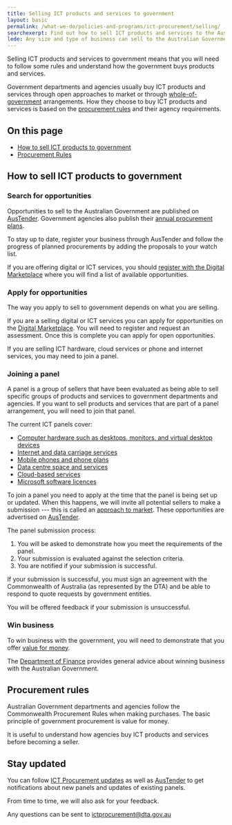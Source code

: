 ```yaml
---
title: Selling ICT products and services to government
layout: basic
permalink: /what-we-do/policies-and-programs/ict-procurement/selling/
searchexerpt: Find out how to sell ICT products and services to the Australian Government. 
lede: Any size and type of business can sell to the Australian Government. If you sell Information and Communication Technology (ICT), this information will help you understand how to sell your products and services to the Australian Government. 
---
```


Selling ICT products and services to government means that you will need to follow some rules and understand how the government buys products and services. 

Government departments and agencies usually buy ICT products and services through open approaches to market or through [whole-of-government](http://www.finance.gov.au/procurement/wog-procurement/) arrangements. How they choose to buy ICT products and services is based on the [procurement rules](#procurement-rules) and their agency requirements.  

<nav class="index-links">
  <h2>On this page</h2>
  <ul>
    <li>
      <a href="#how-to-sell-ict-products-to-government">
        How to sell ICT products to government
      </a>
    </li>
    <li>
      <a href="#procurement-rules">
        Procurement Rules
      </a>
    </li>
  </ul>
</nav> 

## How to sell ICT products to government

### Search for opportunities

Opportunities to sell to the Australian Government are published on [AusTender](https://www.tenders.gov.au/). Government agencies also publish their [annual procurement plans](https://www.tenders.gov.au/event=public.APP.list&tab=List%20By%20Agency).

To stay up to date, register your business through AusTender and follow the progress of planned procurements by adding the proposals to your watch list. 

If you are offering digital or ICT services, you should [register with the Digital Marketplace](https://marketplace.service.gov.au/sellers-guide) where you will find a list of available opportunities. 

### Apply for opportunities

The way you apply to sell to government depends on what you are selling.

If you are a selling digital or ICT services you can apply for opportunities on the [Digital Marketplace](https://marketplace.service.gov.au/become-a-seller). You will need to register and request an assessment. Once this is complete you can apply for open opportunities. 

If you are selling ICT hardware, cloud services or phone and internet services, you may need to join a panel. 

### Joining a panel

A panel is a group of sellers that have been evaluated as being able to sell specific groups of products and services to government departments and agencies. If you want to sell products and services that are part of a panel arrangement, you will need to join that panel. 

The current ICT panels cover:

- [Computer hardware such as desktops, monitors, and virtual desktop devices](http://finance.gov.au/policy-guides-procurement/whole-of-government-ict-hardware-panel/)
- [Internet and data carriage services](http://finance.gov.au/policy-guides-procurement/australian-government-telecommunications-arrangements/telecommunications-panels/)
- [Mobile phones and phone plans](http://finance.gov.au/policy-guides-procurement/australian-government-telecommunications-arrangements/telecommunications-panels/#Mobile_Panel)
- [Data centre space and services](http://finance.gov.au/tags/data-centres/)
- [Cloud-based services](http://www.finance.gov.au/policy-guides-procurement/cloud-services-panel/)
- [Microsoft software licences](https://www.tenders.gov.au/?event=public.atm.show&ATMUUID=7F4C32B5-0968-6025-74AF5136EB33444D)

To join a panel you need to apply at the time that the panel is being set up or updated. When this happens, we will invite all potential sellers to make a submission --- this is called an [approach to market](http://sellingtogov.finance.gov.au/faqs/process). These opportunities are advertised on [AusTender](https://www.tenders.gov.au/). 

The panel submission process:

1. You will be asked to demonstrate how you meet the requirements of the panel. 
2. Your submission is evaluated against the selection criteria. 
3. You are notified if your submission is successful.

If your submission is successful, you must sign an agreement with the Commonwealth of Australia (as represented by the DTA) and be able to respond to quote requests by government entities. 

You will be offered feedback if your submission is unsuccessful. 

### Win business

To win business with the government, you will need to demonstrate that you offer [value for money](http://sellingtogov.finance.gov.au/guide/getting-selected-to-supply-to-government). 

The [Department of Finance](http://sellingtogov.finance.gov.au/) provides general advice about winning business with the Australian Government. 

## Procurement rules

Australian Government departments and agencies follow the Commonwealth Procurement Rules when making purchases. The basic principle of government procurement is value for money. 

It is useful to understand how agencies buy ICT products and services before becoming a seller.

## Stay updated

You can follow [ICT Procurement updates](https://www.dta.gov.au/what-we-do/policies-and-programs/ict-procurement/updates/) as well as [AusTender](https://www.tenders.gov.au/) to get notifications about new panels and updates of existing panels. 

From time to time, we will also ask for your feedback. 

Any questions can be sent to [ictprocurement@dta.gov.au](mailto:ictprocurement@dta.gov.au) 
